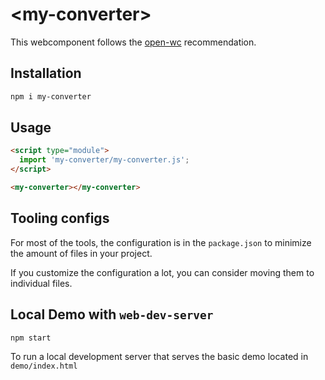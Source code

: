 # \<my-converter>

This webcomponent follows the [open-wc](https://github.com/open-wc/open-wc) recommendation.

## Installation

```bash
npm i my-converter
```

## Usage

```html
<script type="module">
  import 'my-converter/my-converter.js';
</script>

<my-converter></my-converter>
```



## Tooling configs

For most of the tools, the configuration is in the `package.json` to minimize the amount of files in your project.

If you customize the configuration a lot, you can consider moving them to individual files.

## Local Demo with `web-dev-server`

```bash
npm start
```

To run a local development server that serves the basic demo located in `demo/index.html`

